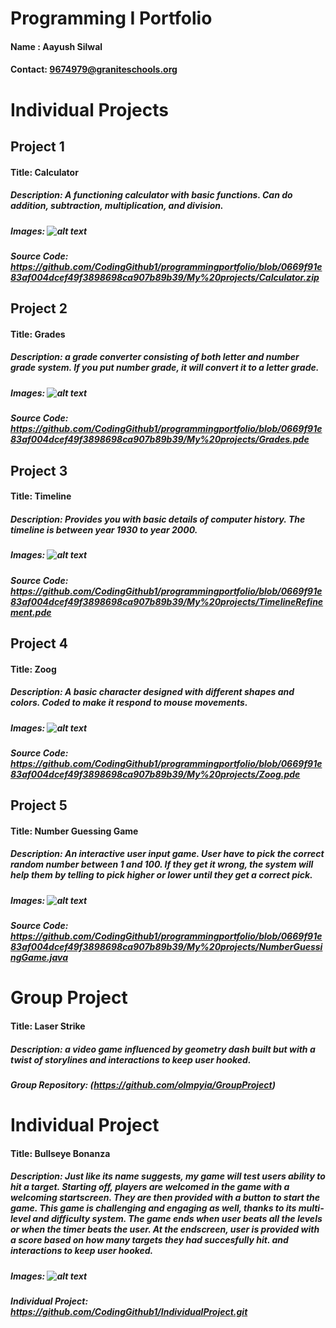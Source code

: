 # Programming I Portfolio     
#### Name : Aayush Silwal           
#### Contact: 9674979@graniteschools.org

# Individual Projects

## Project 1
#### Title: Calculator
##### Description: A functioning calculator with basic functions. Can do addition, subtraction, multiplication, and division.
##### Images: ![alt text](https://github.com/CodingGithub1/programmingportfolio/blob/main/images/calculator.png)
##### Source Code: https://github.com/CodingGithub1/programmingportfolio/blob/0669f91e83af004dcef49f3898698ca907b89b39/My%20projects/Calculator.zip

## Project 2
#### Title: Grades
##### Description: a grade converter consisting of both letter and number grade system. If you put number grade, it will convert it to a letter grade.
##### Images: ![alt text](https://github.com/CodingGithub1/programmingportfolio/blob/a6d85850f5f8086013bd9b55a9bd2b8764609976/images/grades.png)
##### Source Code: https://github.com/CodingGithub1/programmingportfolio/blob/0669f91e83af004dcef49f3898698ca907b89b39/My%20projects/Grades.pde

## Project 3
#### Title: Timeline
##### Description: Provides you with basic details of computer history. The timeline is between year 1930 to year 2000. 
##### Images: ![alt text](https://github.com/CodingGithub1/programmingportfolio/blob/a6d85850f5f8086013bd9b55a9bd2b8764609976/images/timeline.png)
##### Source Code: https://github.com/CodingGithub1/programmingportfolio/blob/0669f91e83af004dcef49f3898698ca907b89b39/My%20projects/TimelineRefinement.pde

## Project 4
#### Title: Zoog
##### Description: A basic character designed with different shapes and colors. Coded to make it respond to mouse movements. 
##### Images: ![alt text](https://github.com/CodingGithub1/programmingportfolio/blob/a6d85850f5f8086013bd9b55a9bd2b8764609976/images/zoog.png)
##### Source Code: https://github.com/CodingGithub1/programmingportfolio/blob/0669f91e83af004dcef49f3898698ca907b89b39/My%20projects/Zoog.pde

## Project 5
#### Title: Number Guessing Game
##### Description: An interactive user input game. User have to pick the correct random number between 1 and 100. If they get it wrong, the system will help them by telling to pick higher or lower until they get a correct pick. 
##### Images: ![alt text](https://github.com/CodingGithub1/programmingportfolio/blob/main/images/Number%20Guessing%20Game.png)
##### Source Code: https://github.com/CodingGithub1/programmingportfolio/blob/0669f91e83af004dcef49f3898698ca907b89b39/My%20projects/NumberGuessingGame.java



# Group Project
#### Title: Laser Strike
##### Description: a video game influenced by geometry dash built but with a twist of storylines and interactions to keep user hooked. 
##### Group Repository: (https://github.com/olmpyia/GroupProject)

# Individual Project
#### Title: Bullseye Bonanza
##### Description: Just like its name suggests, my game will test users ability to hit a target. Starting off, players are welcomed in the game with a welcoming startscreen. They are then provided with a button to start the game. This game is challenging and engaging as well, thanks to its multi-level and difficulty system. The game ends when user beats all the levels or when the timer beats the user. At the endscreen, user is provided with a score based on how many targets they had succesfully hit.  and interactions to keep user hooked. 
##### Images: ![alt text](https://github.com/CodingGithub1/IndividualProject/blob/main/images/GUIMOCKUP.png)
##### Individual Project: https://github.com/CodingGithub1/IndividualProject.git

